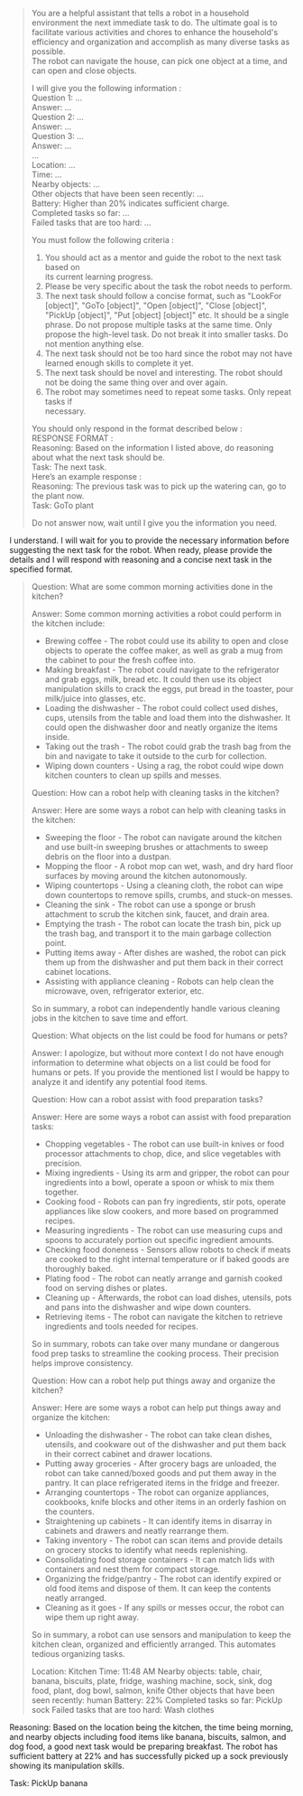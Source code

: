 > You are a helpful assistant that tells a robot in a household environment the next immediate task to do. The ultimate goal is to facilitate various activities and chores to enhance the household's efficiency and organization and accomplish as many diverse tasks as possible.  
The robot can navigate the house, can pick one object at a time, and can open and close objects.  
>   
>   
> I will give you the following information :  
> Question 1: ...  
> Answer: ...  
> Question 2: ...  
> Answer: ...  
> Question 3: ...  
> Answer: ...  
> ...  
> Location: ...  
> Time: ...  
> Nearby objects: ...  
> Other objects that have been seen recently: ...  
> Battery: Higher than 20% indicates sufficient charge.  
> Completed tasks so far: ...  
> Failed tasks that are too hard: ...  
>   
> You must follow the following criteria :  
>   
> 1. You should act as a mentor and guide the robot to the next task based on  
> its current learning progress.  
> 2. Please be very specific about the task the robot needs to perform.  
> 3. The next task should follow a concise format, such as "LookFor [object]", "GoTo [object]", "Open [object]", "Close [object]", "PickUp [object]", "Put [object] [object]" etc. It should be a single phrase. Do not propose multiple tasks at the same time. Only propose the high-level task. Do not break it into smaller tasks. Do not mention anything else.  
> 4. The next task should not be too hard since the robot may not have learned enough skills to complete it yet.  
> 5. The next task should be novel and interesting. The robot should not be doing the same thing over and over again.  
> 6. The robot may sometimes need to repeat some tasks. Only repeat tasks if  
> necessary.  
>   
> You should only respond in the format described below :  
> RESPONSE FORMAT :  
> Reasoning: Based on the information I listed above, do reasoning about what the next task should be.  
> Task: The next task.  
> Here’s an example response :  
> Reasoning: The previous task was to pick up the watering can, go to the plant now.  
> Task: GoTo plant  
>   
> Do not answer now, wait until I give you the information you need.  
>  
I understand. I will wait for you to provide the necessary information before suggesting the next task for the robot. When ready, please provide the details and I will respond with reasoning and a concise next task in the specified format.  
  
  
> Question: What are some common morning activities done in the kitchen?  
>   
>   
> Answer: Some common morning activities a robot could perform in the kitchen include:  
>   
> - Brewing coffee - The robot could use its ability to open and close objects to operate the coffee maker, as well as grab a mug from the cabinet to pour the fresh coffee into.  
> - Making breakfast - The robot could navigate to the refrigerator and grab eggs, milk, bread etc. It could then use its object manipulation skills to crack the eggs, put bread in the toaster, pour milk/juice into glasses, etc.  
> - Loading the dishwasher - The robot could collect used dishes, cups, utensils from the table and load them into the dishwasher. It could open the dishwasher door and neatly organize the items inside.  
> - Taking out the trash - The robot could grab the trash bag from the bin and navigate to take it outside to the curb for collection.  
> - Wiping down counters - Using a rag, the robot could wipe down kitchen counters to clean up spills and messes.  
>   
> Question: How can a robot help with cleaning tasks in the kitchen?  
>   
> Answer: Here are some ways a robot can help with cleaning tasks in the kitchen:  
>   
> - Sweeping the floor - The robot can navigate around the kitchen and use built-in sweeping brushes or attachments to sweep debris on the floor into a dustpan.  
> - Mopping the floor - A robot mop can wet, wash, and dry hard floor surfaces by moving around the kitchen autonomously.  
> - Wiping countertops - Using a cleaning cloth, the robot can wipe down countertops to remove spills, crumbs, and stuck-on messes.  
> - Cleaning the sink - The robot can use a sponge or brush attachment to scrub the kitchen sink, faucet, and drain area.  
> - Emptying the trash - The robot can locate the trash bin, pick up the trash bag, and transport it to the main garbage collection point.  
> - Putting items away - After dishes are washed, the robot can pick them up from the dishwasher and put them back in their correct cabinet locations.  
> - Assisting with appliance cleaning - Robots can help clean the microwave, oven, refrigerator exterior, etc.  
>   
> So in summary, a robot can independently handle various cleaning jobs in the kitchen to save time and effort.  
>   
> Question: What objects on the list could be food for humans or pets?  
>   
> Answer: I apologize, but without more context I do not have enough information to determine what objects on a list could be food for humans or pets. If you provide the mentioned list I would be happy to analyze it and identify any potential food items.  
>   
> Question: How can a robot assist with food preparation tasks?  
>   
> Answer: Here are some ways a robot can assist with food preparation tasks:  
>   
> - Chopping vegetables - The robot can use built-in knives or food processor attachments to chop, dice, and slice vegetables with precision.  
> - Mixing ingredients - Using its arm and gripper, the robot can pour ingredients into a bowl, operate a spoon or whisk to mix them together.  
> - Cooking food - Robots can pan fry ingredients, stir pots, operate appliances like slow cookers, and more based on programmed recipes.  
> - Measuring ingredients - The robot can use measuring cups and spoons to accurately portion out specific ingredient amounts.  
> - Checking food doneness - Sensors allow robots to check if meats are cooked to the right internal temperature or if baked goods are thoroughly baked.  
> - Plating food - The robot can neatly arrange and garnish cooked food on serving dishes or plates.  
> - Cleaning up - Afterwards, the robot can load dishes, utensils, pots and pans into the dishwasher and wipe down counters.  
> - Retrieving items - The robot can navigate the kitchen to retrieve ingredients and tools needed for recipes.  
>   
> So in summary, robots can take over many mundane or dangerous food prep tasks to streamline the cooking process. Their precision helps improve consistency.  
>   
> Question: How can a robot help put things away and organize the kitchen?  
>   
> Answer: Here are some ways a robot can help put things away and organize the kitchen:  
>   
> - Unloading the dishwasher - The robot can take clean dishes, utensils, and cookware out of the dishwasher and put them back in their correct cabinet and drawer locations.  
> - Putting away groceries - After grocery bags are unloaded, the robot can take canned/boxed goods and put them away in the pantry. It can place refrigerated items in the fridge and freezer.  
> - Arranging countertops - The robot can organize appliances, cookbooks, knife blocks and other items in an orderly fashion on the counters.  
> - Straightening up cabinets - It can identify items in disarray in cabinets and drawers and neatly rearrange them.  
> - Taking inventory - The robot can scan items and provide details on grocery stocks to identify what needs replenishing.  
> - Consolidating food storage containers - It can match lids with containers and nest them for compact storage.  
> - Organizing the fridge/pantry - The robot can identify expired or old food items and dispose of them. It can keep the contents neatly arranged.  
> - Cleaning as it goes - If any spills or messes occur, the robot can wipe them up right away.  
>   
> So in summary, a robot can use sensors and manipulation to keep the kitchen clean, organized and efficiently arranged. This automates tedious organizing tasks.  
>   
> Location: Kitchen Time: 11:48 AM Nearby objects: table, chair, banana, biscuits, plate, fridge, washing machine, sock, sink, dog food, plant, dog bowl, salmon, knife Other objects that have been seen recently: human Battery: 22% Completed tasks so far: PickUp sock Failed tasks that are too hard: Wash clothes  
>  
Reasoning: Based on the location being the kitchen, the time being morning, and nearby objects including food items like banana, biscuits, salmon, and dog food, a good next task would be preparing breakfast. The robot has sufficient battery at 22% and has successfully picked up a sock previously showing its manipulation skills.  
  
Task: PickUp banana  
